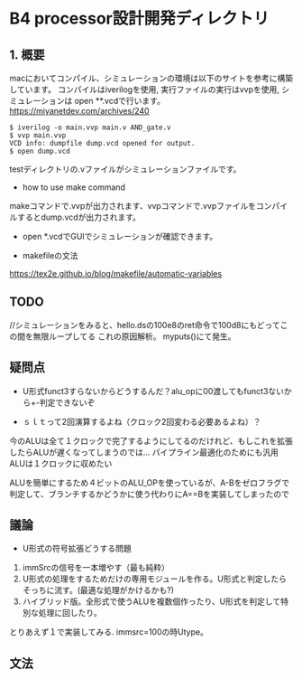 # B4 processor設計開発ディレクトリ

## 1. 概要
macにおいてコンパイル、シミュレーションの環境は以下のサイトを参考に構築しています。
コンパイルはiverilogを使用, 実行ファイルの実行はvvpを使用, シミュレーションは open **.vcdで行います。
https://miyanetdev.com/archives/240

```shell
$ iverilog -o main.vvp main.v AND_gate.v
$ vvp main.vvp
VCD info: dumpfile dump.vcd opened for output.
$ open dump.vcd
```

testディレクトリの.vファイルがシミュレーションファイルです。
 
- how to use make command 

makeコマンドで.vvpが出力されます、vvpコマンドで.vvpファイルをコンパイルするとdump.vcdが出力されます。

- open *.vcdでGUIでシミュレーションが確認できます。

- makefileの文法

https://tex2e.github.io/blog/makefile/automatic-variables


## TODO

//シミュレーションをみると、hello.dsの100e8のret命令で100d8にもどってこの間を無限ループしてる
これの原因解析。
myputs()にて発生。

## 疑問点

- U形式funct3すらないからどうするんだ？alu_opに00渡してもfunct3ないから+-判定できないぞ

- ｓｌｔって2回演算するよね（クロック2回変わる必要あるよね）？

今のALUは全て１クロックで完了するようにしてるのだけれど、もしこれを拡張したらALUが遅くなってしまうのでは…
パイプライン最適化のためにも汎用ALUは１クロックに収めたい

ALUを簡単にするため４ビットのALU_OPを使っているが、A-Bをゼロフラグで判定して、ブランチするかどうかに使う代わりにA==Bを実装してしまったので



## 議論

- U形式の符号拡張どうする問題

1. immSrcの信号を一本増やす（最も純粋）
2. U形式の処理をするためだけの専用モジュールを作る。U形式と判定したらそっちに流す。(最適な処理がかけるかも?)
3. ハイブリッド版。全形式で使うALUを複数個作ったり、U形式を判定して特別な処理に回したり。

とりあえず１で実装してみる. immsrc=100の時Utype。

## 文法
